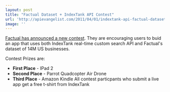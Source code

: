 ```yaml
---
layout: post
title: "Factual Dataset + IndexTank API Contest"
url: 'http://apievangelist.com/2011/04/01/indextank-api-factual-dataset-contest/'
image: ''
---
```


<img class="c1" src="http://kinlane-productions.s3.amazonaws.com/factual.png" alt="" align="right" />[Factual has announced a new contest][1]. They are encouraging users to buid an app that uses both IndexTank real-time custom search API and Factual's dataset of 14M US businesses.

Contest Prizes are:

  * **First Place** \- IPad 2
  * **Second Place** \- Parrot Quadcopter Air Drone
  * **Third Place** \- Amazon Kindle
All contest particpants who submit a live app get a free t-shirt from IndexTank

   [1]: http://blog.factual.com/contest-indextank-factual (Factual has announced a new contest)

